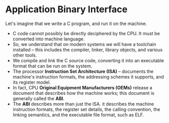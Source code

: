 # Application Binary Interface

Let's imagine that we write a C program, and run it on the machine. 

- C code cannot possibly be directly deciphered by the CPU. It must be converted into machine language. 
- So, we understand that on modern systems we will have a toolchain installed – this includes the compiler, linker, library objects, and various other tools. 
- We compile and link the C source code, converting it into an executable format that can be run on the system.
- The processor **Instruction Set Architecture (ISA)** – documents the machine's instruction formats, the addressing schemes it supports, and its register model. 
- In fact, CPU **Original Equipment Manufacturers (OEMs)** release a document that describes how the machine works; this document is generally called the **ABI**. 
- The **ABI** describes more than just the ISA. it describes the machine instruction formats, the register set details, the calling convention, the linking semantics, and the executable file format, such as ELF. 
  